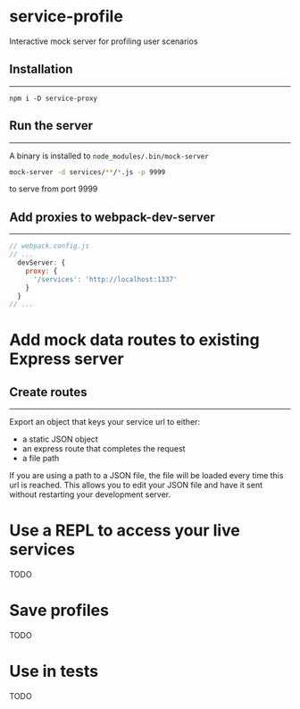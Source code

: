 
# service-profile

Interactive mock server for profiling user scenarios


## Installation
---

```
npm i -D service-proxy
```


## Run the server
---

A binary is installed to `node_modules/.bin/mock-server`

```bash
mock-server -d services/**/*.js -p 9999
```

to serve from port 9999


## Add proxies to webpack-dev-server
---

```javascript
// webpack.config.js
// ...
  devServer: {
    proxy: {
      '/services': 'http://localhost:1337'
    }
  }
// ...
```


# Add mock data routes to existing Express server

## Create routes
---

Export an object that keys your service url to either:

- a static JSON object
- an express route that completes the request
- a file path

If you are using a path to a JSON file, the file will be loaded every time this
url is reached. This allows you to edit your JSON file and have it sent without
restarting your development server.


# Use a REPL to access your live services

TODO


# Save profiles

TODO


# Use in tests

TODO


